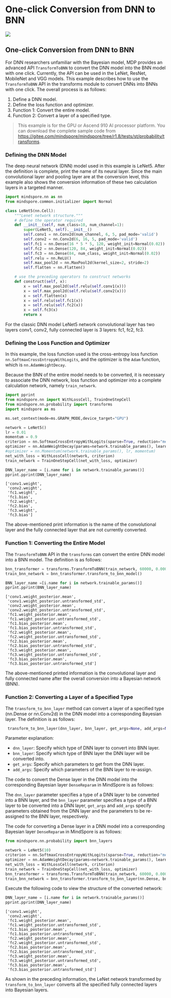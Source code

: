 # One-click Conversion from DNN to BNN

<a href="https://gitee.com/mindspore/docs/blob/r1.8/docs/probability/docs/source_en/one_click_conversion_from_dnn_to_bnn.md" target="_blank"><img src="https://mindspore-website.obs.cn-north-4.myhuaweicloud.com/website-images/master/resource/_static/logo_source_en.png"></a>

## One-click Conversion from DNN to BNN

For DNN researchers unfamiliar with the Bayesian model, MDP provides an advanced API `TransformToBNN` to convert the DNN model into the BNN model with one click. Currently, the API can be used in the LeNet, ResNet, MobileNet and VGG models. This example describes how to use the `TransformToBNN` API in the transforms module to convert DNNs into BNNs with one click. The overall process is as follows:

1. Define a DNN model.
2. Define the loss function and optimizer.
3. Function 1: Convert the entire model.
4. Function 2: Convert a layer of a specified type.

> This example is for the GPU or Ascend 910 AI processor platform. You can download the complete sample code from <https://gitee.com/mindspore/mindspore/tree/r1.8/tests/st/probability/transforms>.

### Defining the DNN Model

The deep neural network (DNN) model used in this example is LeNet5. After the definition is complete, print the name of its neural layer. Since the main convolutional layer and pooling layer are at the conversion level, this example also shows the conversion information of these two calculation layers in a targeted manner.

```python
import mindspore.nn as nn
from mindspore.common.initializer import Normal

class LeNet5(nn.Cell):
    """Lenet network structure."""
    # define the operator required
    def __init__(self, num_class=10, num_channel=1):
        super(LeNet5, self).__init__()
        self.conv1 = nn.Conv2d(num_channel, 6, 5, pad_mode='valid')
        self.conv2 = nn.Conv2d(6, 16, 5, pad_mode='valid')
        self.fc1 = nn.Dense(16 * 5 * 5, 120, weight_init=Normal(0.02))
        self.fc2 = nn.Dense(120, 84, weight_init=Normal(0.02))
        self.fc3 = nn.Dense(84, num_class, weight_init=Normal(0.02))
        self.relu = nn.ReLU()
        self.max_pool2d = nn.MaxPool2d(kernel_size=2, stride=2)
        self.flatten = nn.Flatten()

    # use the preceding operators to construct networks
    def construct(self, x):
        x = self.max_pool2d(self.relu(self.conv1(x)))
        x = self.max_pool2d(self.relu(self.conv2(x)))
        x = self.flatten(x)
        x = self.relu(self.fc1(x))
        x = self.relu(self.fc2(x))
        x = self.fc3(x)
        return x
```

For the classic DNN model LeNet5 network convolutional layer has two layers conv1, conv2, fully connected layer is 3 layers: fc1, fc2, fc3.

### Defining the Loss Function and Optimizer

In this example, the loss function used is the cross-entropy loss function `nn.SoftmaxCrossEntropyWithLogits`, and the optimizer is the `Adam` function, which is `nn.AdamWeightDecay`.

Because the BNN of the entire model needs to be converted, it is necessary to associate the DNN network, loss function and optimizer into a complete calculation network, namely `train_network`.

```python
import pprint
from mindspore.nn import WithLossCell, TrainOneStepCell
from mindspore.nn.probability import transforms
import mindspore as ms

ms.set_context(mode=ms.GRAPH_MODE,device_target="GPU")

network = LeNet5()
lr = 0.01
momentum = 0.9
criterion = nn.SoftmaxCrossEntropyWithLogits(sparse=True, reduction="mean")
optimizer = nn.AdamWeightDecay(params=network.trainable_params(), learning_rate=0.0001)
#optimizer = nn.Momentum(network.trainable_params(), lr, momentum)
net_with_loss = WithLossCell(network, criterion)
train_network = TrainOneStepCell(net_with_loss, optimizer)

DNN_layer_name = [i.name for i in network.trainable_params()]
pprint.pprint(DNN_layer_name)
```

```text
['conv1.weight',
 'conv2.weight',
 'fc1.weight',
 'fc1.bias',
 'fc2.weight',
 'fc2.bias',
 'fc3.weight',
 'fc3.bias']
 ```

 The above-mentioned print information is the name of the convolutional layer and the fully connected layer that are not currently converted.

### Function 1: Converting the Entire Model

The `TransformToBNN` API in the `transforms` can convert the entire DNN model into a BNN model. The definition is as follows:

```python
bnn_transformer = transforms.TransformToBNN(train_network, 60000, 0.000001)
train_bnn_network = bnn_transformer.transform_to_bnn_model()

BNN_layer_name =[i.name for i in network.trainable_params()]
pprint.pprint(BNN_layer_name)
```

```text
['conv1.weight_posterior.mean',
 'conv1.weight_posterior.untransformed_std',
 'conv2.weight_posterior.mean',
 'conv2.weight_posterior.untransformed_std',
 'fc1.weight_posterior.mean',
 'fc1.weight_posterior.untransformed_std',
 'fc1.bias_posterior.mean',
 'fc1.bias_posterior.untransformed_std',
 'fc2.weight_posterior.mean',
 'fc2.weight_posterior.untransformed_std',
 'fc2.bias_posterior.mean',
 'fc2.bias_posterior.untransformed_std',
 'fc3.weight_posterior.mean',
 'fc3.weight_posterior.untransformed_std',
 'fc3.bias_posterior.mean',
 'fc3.bias_posterior.untransformed_std']
 ```

 The above-mentioned printed information is the convolutional layer and fully connected name after the overall conversion into a Bayesian network (BNN).

### Function 2: Converting a Layer of a Specified Type

The `transform_to_bnn_layer` method can convert a layer of a specified type (nn.Dense or nn.Conv2d) in the DNN model into a corresponding Bayesian layer. The definition is as follows:

```python
 transform_to_bnn_layer(dnn_layer, bnn_layer, get_args=None, add_args=None):
```

Parameter explanation:

- `dnn_layer`: Specify which type of DNN layer to convert into BNN layer.
- `bnn_layer`: Specify which type of BNN layer the DNN layer will be converted into.
- `get_args`: Specify which parameters to get from the DNN layer.
- `add_args`: Specify which parameters of the BNN layer to re-assign.

The code to convert the Dense layer in the DNN model into the corresponding Bayesian layer `DenseReparam` in MindSpore is as follows:

The `dnn_layer` parameter specifies a type of a DNN layer to be converted into a BNN layer, and the `bnn_layer` parameter specifies a type of a BNN layer to be converted into a DNN layer, `get_args` and `add_args` specify parameters obtained from the DNN layer and the parameters to be re-assigned to the BNN layer, respectively.

The code for converting a Dense layer in a DNN model into a corresponding Bayesian layer `DenseReparam` in MindSpore is as follows:

```python
from mindspore.nn.probability import bnn_layers

network = LeNet5(10)
criterion = nn.SoftmaxCrossEntropyWithLogits(sparse=True, reduction="mean")
optimizer = nn.AdamWeightDecay(params=network.trainable_params(), learning_rate=0.0001)
net_with_loss = WithLossCell(network, criterion)
train_network = TrainOneStepCell(net_with_loss, optimizer)
bnn_transformer = transforms.TransformToBNN(train_network, 60000, 0.000001)
train_bnn_network = bnn_transformer.transform_to_bnn_layer(nn.Dense, bnn_layers.DenseReparam)
```

Execute the following code to view the structure of the converted network:

```python
DNN_layer_name = [i.name for i in network.trainable_params()]
pprint.pprint(DNN_layer_name)
```

```text
['conv1.weight',
 'conv2.weight',
 'fc1.weight_posterior.mean',
 'fc1.weight_posterior.untransformed_std',
 'fc1.bias_posterior.mean',
 'fc1.bias_posterior.untransformed_std',
 'fc2.weight_posterior.mean',
 'fc2.weight_posterior.untransformed_std',
 'fc2.bias_posterior.mean',
 'fc2.bias_posterior.untransformed_std',
 'fc3.weight_posterior.mean',
 'fc3.weight_posterior.untransformed_std',
 'fc3.bias_posterior.mean',
 'fc3.bias_posterior.untransformed_std']
```

As shown in the preceding information, the LeNet network transformed by `transform_to_bnn_layer` converts all the specified fully connected layers into Bayesian layers.
